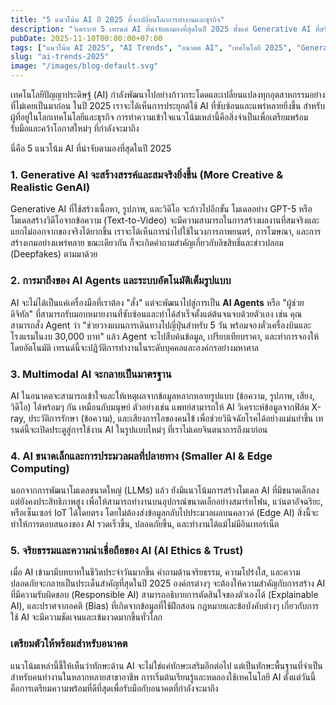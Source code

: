 ```yaml
---
title: "5 แนวโน้ม AI ปี 2025 ที่จะเปลี่ยนโลกการทำงานและธุรกิจ"
description: "วิเคราะห์ 5 เทรนด์ AI ที่น่าจับตามองที่สุดในปี 2025 ตั้งแต่ Generative AI ที่สร้างสรรค์ขึ้น, การมาถึงของ AI Agents, ไปจนถึงความสำคัญของ AI ที่มีจริยธรรม"
pubDate: 2025-11-10T00:00:00+07:00
tags: ["แนวโน้ม AI 2025", "AI Trends", "อนาคต AI", "เทคโนโลยี 2025", "Generative AI"]
slug: "ai-trends-2025"
image: "/images/blog-default.svg"
---
```


เทคโนโลยีปัญญาประดิษฐ์ (AI) กำลังพัฒนาไปอย่างก้าวกระโดดและเปลี่ยนแปลงทุกอุตสาหกรรมอย่างที่ไม่เคยเป็นมาก่อน ในปี 2025 เราจะได้เห็นการประยุกต์ใช้ AI ที่ซับซ้อนและแพร่หลายยิ่งขึ้น สำหรับผู้ที่อยู่ในโลกเทคโนโลยีและธุรกิจ การทำความเข้าใจแนวโน้มเหล่านี้คือสิ่งจำเป็นเพื่อเตรียมพร้อมรับมือและคว้าโอกาสใหม่ๆ ที่กำลังจะมาถึง

นี่คือ 5 แนวโน้ม AI ที่น่าจับตามองที่สุดในปี 2025

### 1. Generative AI จะสร้างสรรค์และสมจริงยิ่งขึ้น (More Creative & Realistic GenAI)

Generative AI ที่ใช้สร้างเนื้อหา, รูปภาพ, และวิดีโอ จะก้าวไปอีกขั้น โมเดลอย่าง GPT-5 หรือโมเดลสร้างวิดีโอจากข้อความ (Text-to-Video) จะมีความสามารถในการสร้างผลงานที่สมจริงและแยกไม่ออกจากของจริงได้ยากขึ้น เราจะได้เห็นการนำไปใช้ในวงการภาพยนตร์, การโฆษณา, และการสร้างเกมอย่างแพร่หลาย ขณะเดียวกัน ก็จะเกิดคำถามสำคัญเกี่ยวกับลิขสิทธิ์และข่าวปลอม (Deepfakes) ตามมาด้วย

### 2. การมาถึงของ AI Agents และระบบอัตโนมัติเต็มรูปแบบ

AI จะไม่ได้เป็นแค่เครื่องมือที่เราต้อง "สั่ง" แต่จะพัฒนาไปสู่การเป็น **AI Agents** หรือ "ผู้ช่วยดิจิทัล" ที่สามารถรับมอบหมายงานที่ซับซ้อนและทำได้สำเร็จตั้งแต่ต้นจนจบด้วยตัวเอง เช่น คุณสามารถสั่ง Agent ว่า "ช่วยวางแผนการเดินทางไปญี่ปุ่นสำหรับ 5 วัน พร้อมจองตั๋วเครื่องบินและโรงแรมในงบ 30,000 บาท" แล้ว Agent จะไปสืบค้นข้อมูล, เปรียบเทียบราคา, และทำการจองให้โดยอัตโนมัติ เทรนด์นี้จะปฏิวัติการทำงานในระดับบุคคลและองค์กรอย่างมหาศาล

### 3. Multimodal AI จะกลายเป็นมาตรฐาน

AI ในอนาคตจะสามารถเข้าใจและให้เหตุผลจากข้อมูลหลากหลายรูปแบบ (ข้อความ, รูปภาพ, เสียง, วิดีโอ) ได้พร้อมๆ กัน เหมือนกับมนุษย์ ตัวอย่างเช่น แพทย์สามารถให้ AI วิเคราะห์ข้อมูลจากฟิล์ม X-ray, ประวัติการรักษา (ข้อความ), และเสียงการไอของคนไข้ เพื่อช่วยวินิจฉัยโรคได้อย่างแม่นยำขึ้น เทรนด์นี้จะเปิดประตูสู่การใช้งาน AI ในรูปแบบใหม่ๆ ที่เราไม่เคยจินตนาการถึงมาก่อน

### 4. AI ขนาดเล็กและการประมวลผลที่ปลายทาง (Smaller AI & Edge Computing)

นอกจากการพัฒนาโมเดลขนาดใหญ่ (LLMs) แล้ว ยังมีแนวโน้มการสร้างโมเดล AI ที่มีขนาดเล็กลงแต่ยังคงประสิทธิภาพสูง เพื่อให้สามารถทำงานบนอุปกรณ์ขนาดเล็กอย่างสมาร์ทโฟน, แว่นตาอัจฉริยะ, หรือเซ็นเซอร์ IoT ได้โดยตรง โดยไม่ต้องส่งข้อมูลกลับไปประมวลผลบนคลาวด์ (Edge AI) สิ่งนี้จะทำให้การตอบสนองของ AI รวดเร็วขึ้น, ปลอดภัยขึ้น, และทำงานได้แม้ไม่มีอินเทอร์เน็ต

### 5. จริยธรรมและความน่าเชื่อถือของ AI (AI Ethics & Trust)

เมื่อ AI เข้ามามีบทบาทในชีวิตประจำวันมากขึ้น คำถามด้านจริยธรรม, ความโปร่งใส, และความปลอดภัยจะกลายเป็นประเด็นสำคัญที่สุดในปี 2025 องค์กรต่างๆ จะต้องให้ความสำคัญกับการสร้าง AI ที่มีความรับผิดชอบ (Responsible AI) สามารถอธิบายการตัดสินใจของตัวเองได้ (Explainable AI), และปราศจากอคติ (Bias) ที่เกิดจากข้อมูลที่ใช้ฝึกสอน กฎหมายและข้อบังคับต่างๆ เกี่ยวกับการใช้ AI จะมีความชัดเจนและเข้มงวดมากขึ้นทั่วโลก

### เตรียมตัวให้พร้อมสำหรับอนาคต

แนวโน้มเหล่านี้ชี้ให้เห็นว่าทักษะด้าน AI จะไม่ใช่แค่ทักษะเสริมอีกต่อไป แต่เป็นทักษะพื้นฐานที่จำเป็นสำหรับคนทำงานในหลากหลายสาขาอาชีพ การเริ่มต้นเรียนรู้และทดลองใช้เทคโนโลยี AI ตั้งแต่วันนี้ คือการเตรียมความพร้อมที่ดีที่สุดเพื่อรับมือกับอนาคตที่กำลังจะมาถึง
